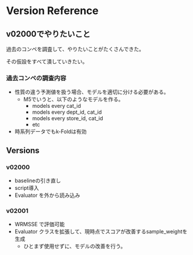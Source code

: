 # Version Reference

## v02000でやりたいこと

過去のコンペを調査して、やりたいことがたくさんできた。

その仮設をすべて潰していきたい。

### 過去コンペの調査内容
- 性質の違う予測値を扱う場合、モデルを適切に分ける必要がある。
  - M5でいうと、以下のようなモデルを作る。
    - models every cat_id
    - models every dept_id, cat_id
    - models every store_id, cat_id
    - etc
- 時系列データでもk-Foldは有効


## Versions
### v02000
- baselineの引き直し
- script導入
- Evaluator を外から読み込み


### v02001
- WRMSSE で評価可能
- Evaluator クラスを拡張して、現時点でスコアが改善するsample_weightを生成
  - ひとまず使用せずに、モデルの改善を行う。
